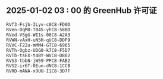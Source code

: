 ## 2025-01-02 03 : 00 的 GreenHub 许可证
```
RVf3-Fsjb-ILyv-c0C8-FD0D
RVen-OqM8-T045-yhC8-58BD
RVed-VSgG-WI1s-08C8-A2A3
RVWN-vAxH-uN5H-qUC8-DDF9
RVVC-F22u-mMM4-GTC8-6965
RVTh-Ogbz-UDG0-k7C8-F5D7
RVTb-tsEX-t4BY-WVC8-D802
RVS3-tbbN-jW59-PPC8-FAB2
RVS2-ir6T-0Eun-dNC8-1CCB
RVRD-mANA-x9UU-I1C8-3D7F
```

